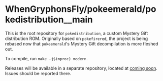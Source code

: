 # WhenGryphonsFly/pokeemerald/pokedistribution__main

This is the root repository for `pokedistribution`, a custom Mystery Gift distribution ROM. Originally based on `pokefirered`, the project is being rebased now that `pokeemerald`'s Mystery Gift decompilation is more fleshed out.

To compile, run `make -j$(nproc) modern`.

Releases will be available in a separate repository, located at [coming soon](example.com). Issues should be reported there.

